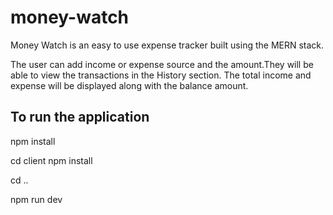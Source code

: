 # money-watch
Money Watch is an easy to use expense tracker built using the MERN stack. 

The user can add income or expense source and the amount.They will be able to view the transactions in the History section.
The total income and expense will be displayed along with the balance amount.

<h2>To run the application</h2>

npm install

cd client npm install

cd ..

npm run dev
